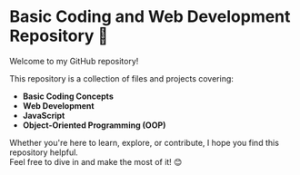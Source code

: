 # Basic Coding and Web Development Repository 🚀

Welcome to my GitHub repository!  

This repository is a collection of files and projects covering:  
- **Basic Coding Concepts**  
- **Web Development**  
- **JavaScript**  
- **Object-Oriented Programming (OOP)**  

Whether you're here to learn, explore, or contribute, I hope you find this repository helpful.  
Feel free to dive in and make the most of it! 😊  
